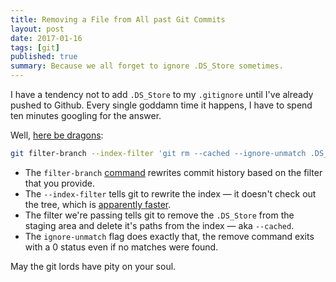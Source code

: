 ```yaml
---
title: Removing a File from All past Git Commits
layout: post
date: 2017-01-16
tags: [git]
published: true
summary: Because we all forget to ignore .DS_Store sometimes.
---
```


I have a tendency not to add `.DS_Store` to my `.gitignore` until I've already pushed to Github. Every single goddamn time it happens, I have to spend ten minutes googling for the answer.

Well, [here be dragons][dragons]:

```bash
git filter-branch --index-filter 'git rm --cached --ignore-unmatch .DS_Store' HEAD
```

- The `filter-branch` [command][filter-branch] rewrites commit history based on the filter that you provide. 
- The `--index-filter` tells git to rewrite the index &mdash; it doesn't check out the tree, which is [apparently faster][faster]. 
- The filter we're passing tells git to remove the `.DS_Store` from the staging area and delete it's paths from the index &mdash; aka `--cached`. 
- The `ignore-unmatch` flag does exactly that, the remove command exits with a 0 status even if no matches were found.

May the git lords have pity on your soul.


[dragons]: https://en.wikipedia.org/wiki/Here_be_dragons
[filter-branch]: https://git-scm.com/docs/git-filter-branch
[faster]: https://git-scm.com/docs/git-filter-branch#git-filter-branch---index-filterltcommandgt